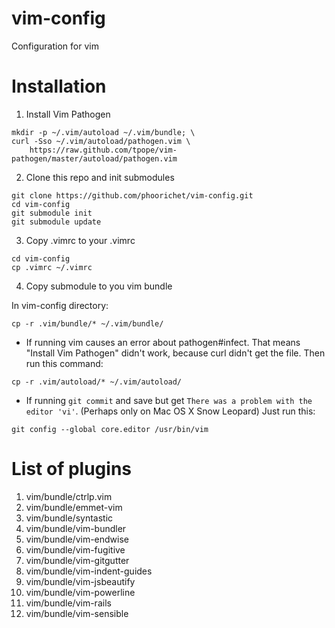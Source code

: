 vim-config
==========

Configuration for vim

# Installation
1. Install Vim Pathogen
```
mkdir -p ~/.vim/autoload ~/.vim/bundle; \
curl -Sso ~/.vim/autoload/pathogen.vim \
    https://raw.github.com/tpope/vim-pathogen/master/autoload/pathogen.vim
```

2. Clone this repo and init submodules
```
git clone https://github.com/phoorichet/vim-config.git
cd vim-config
git submodule init
git submodule update
```

3. Copy .vimrc to your .vimrc
```
cd vim-config
cp .vimrc ~/.vimrc
```

4. Copy submodule to you vim bundle

In vim-config directory:
```
cp -r .vim/bundle/* ~/.vim/bundle/
```

* If running vim causes an error about pathogen#infect. That means "Install Vim Pathogen" didn't work, because curl didn't get the file. Then run this command:
```
cp -r .vim/autoload/* ~/.vim/autoload/
```

* If running `git commit` and save but get `There was a problem with the editor 'vi'`. (Perhaps only on Mac OS X Snow Leopard)
Just run this:
```
git config --global core.editor /usr/bin/vim
```

# List of plugins
1. vim/bundle/ctrlp.vim
2. vim/bundle/emmet-vim
3. vim/bundle/syntastic
4. vim/bundle/vim-bundler
5. vim/bundle/vim-endwise
6. vim/bundle/vim-fugitive
7. vim/bundle/vim-gitgutter
8. vim/bundle/vim-indent-guides
9. vim/bundle/vim-jsbeautify
10. vim/bundle/vim-powerline
11. vim/bundle/vim-rails
12. vim/bundle/vim-sensible


